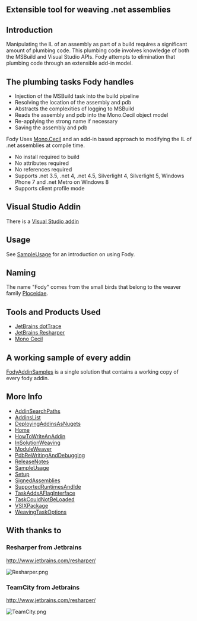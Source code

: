 ## Extensible tool for weaving .net assemblies

## Introduction 

Manipulating the IL of an assembly as part of a build requires a significant amount of plumbing code. This plumbing code involves knowledge of both the MSBuild and Visual Studio APIs. Fody attempts to elimination that plumbing code through an extensible add-in model. 

## The plumbing tasks Fody handles 

  * Injection of the MSBuild task into the build pipeline
  * Resolving the location of the assembly and pdb
  * Abstracts the complexities of logging to MSBuild
  * Reads the assembly and pdb into the Mono.Cecil object model
  * Re-applying the strong name if necessary
  * Saving the assembly and pdb

Fody Uses [Mono.Cecil](http://www.mono-project.com/Cecil)  and an add-in based approach to modifying the IL of .net assemblies at compile time.

 * No install required to build
 * No attributes required
 * No references required
 * Supports .net 3.5, .net 4, .net 4.5, Silverlight 4, Silverlight 5, Windows Phone 7 and .net Metro on Windows 8 
 * Supports client profile mode 

## Visual Studio Addin

There is a  [Visual Studio addin](http://visualstudiogallery.msdn.microsoft.com/074a2a26-d034-46f1-8fe1-0da97265eb7a) 

## Usage

See [SampleUsage](https://github.com/SimonCropp/Fody/wiki/SampleUsage) for an introduction on using Fody.

## Naming

The name "Fody" comes from the small birds that belong to the weaver family [Ploceidae](http://en.wikipedia.org/wiki/Fody).

## Tools and Products Used 

 * [JetBrains dotTrace](http://www.jetbrains.com/profiler/)
 * [JetBrains Resharper](http://www.jetbrains.com/resharper/)
 * [Mono Cecil](http://www.mono-project.com/Cecil)

## A working sample of every addin

[FodyAddinSamples](https://github.com/SimonCropp/FodyAddinSamples) is a single solution that contains a working copy of every fody addin.

## More Info

 * [AddinSearchPaths](https://github.com/SimonCropp/Fody/wiki/AddinSearchPaths)
 * [AddinsList](https://github.com/SimonCropp/Fody/wiki/AddinsList)
 * [DeployingAddinsAsNugets](https://github.com/SimonCropp/Fody/wiki/DeployingAddinsAsNugets)
 * [Home](https://github.com/SimonCropp/Fody/wiki/Home)
 * [HowToWriteAnAddin](https://github.com/SimonCropp/Fody/wiki/HowToWriteAnAddin)
 * [InSolutionWeaving](https://github.com/SimonCropp/Fody/wiki/InSolutionWeaving)
 * [ModuleWeaver](https://github.com/SimonCropp/Fody/wiki/ModuleWeaver)
 * [PdbReWritingAndDebugging](https://github.com/SimonCropp/Fody/wiki/PdbReWritingAndDebugging)
 * [ReleaseNotes](https://github.com/SimonCropp/Fody/wiki/ReleaseNotes)
 * [SampleUsage](https://github.com/SimonCropp/Fody/wiki/SampleUsage)
 * [Setup](https://github.com/SimonCropp/Fody/wiki/Setup)
 * [SignedAssemblies](https://github.com/SimonCropp/Fody/wiki/SignedAssemblies)
 * [SupportedRuntimesAndIde](https://github.com/SimonCropp/Fody/wiki/SupportedRuntimesAndIde)
 * [TaskAddsAFlagInterface](https://github.com/SimonCropp/Fody/wiki/TaskAddsAFlagInterface)
 * [TaskCouldNotBeLoaded](https://github.com/SimonCropp/Fody/wiki/TaskCouldNotBeLoaded)
 * [VSIXPackage](https://github.com/SimonCropp/Fody/wiki/VSIXPackage)
 * [WeavingTaskOptions](https://github.com/SimonCropp/Fody/wiki/WeavingTaskOptions)

## With thanks to

### Resharper from Jetbrains

http://www.jetbrains.com/resharper/

![Resharper.png](https://raw.github.com/wiki/SimonCropp/Fody/Resharper.png)


### TeamCity from Jetbrains

http://www.jetbrains.com/resharper/

![TeamCity.png](https://raw.github.com/wiki/SimonCropp/Fody/TeamCity.png)